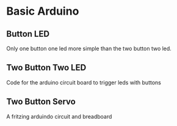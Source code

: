 # Basic Arduino


## Button LED
Only one button one led more simple than the two button two led.

## Two Button Two LED
Code for the arduino circuit board to trigger leds with buttons 


## Two Button Servo
A fritzing arduindo circuit and breadboard
